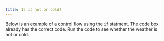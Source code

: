 ```yaml
---
title: Is it hot or cold?
---
```


Below is an example of a control flow using the `if` statment. The code box already has the correct code. Run the code to see whether the weather is hot or cold.
